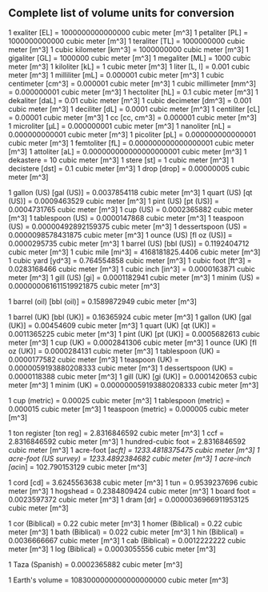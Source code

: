 ##  Complete list of volume units for conversion

1 exaliter [EL]            = 1000000000000000 cubic meter [m^3]
1 petaliter [PL]           = 1000000000000 cubic meter [m^3]
1 teraliter [TL]           = 1000000000 cubic meter [m^3]
1 cubic kilometer [km^3]   = 1000000000 cubic meter [m^3]
1 gigaliter [GL]           = 1000000 cubic meter [m^3]
1 megaliter [ML]           = 1000 cubic meter [m^3]
1 kiloliter [kL]           = 1 cubic meter [m^3]
1 liter [L, l]             = 0.001 cubic meter [m^3]
1 milliliter [mL]          = 0.000001 cubic meter [m^3]
1 cubic centimeter [cm^3]  = 0.000001 cubic meter [m^3]
1 cubic millimeter [mm^3]  = 0.000000001 cubic meter [m^3]
1 hectoliter [hL]          = 0.1 cubic meter [m^3]
1 dekaliter [daL]          = 0.01 cubic meter [m^3]
1 cubic decimeter [dm^3]   = 0.001 cubic meter [m^3]
1 deciliter [dL]           = 0.0001 cubic meter [m^3]
1 centiliter [cL]          = 0.00001 cubic meter [m^3]
1 cc [cc, cm^3]            = 0.000001 cubic meter [m^3]
1 microliter [µL]          = 0.000000001 cubic meter [m^3]
1 nanoliter [nL]           = 0.000000000001 cubic meter [m^3]
1 picoliter [pL]           = 0.000000000000001 cubic meter [m^3]
1 femtoliter [fL]          = 0.000000000000000001 cubic meter [m^3]
1 attoliter [aL]           = 0.000000000000000000001 cubic meter [m^3]
1 dekastere                = 10 cubic meter [m^3]
1 stere [st]               = 1 cubic meter [m^3]
1 decistere [dst]          = 0.1 cubic meter [m^3]
1 drop [drop]              = 0.00000005 cubic meter [m^3]

1 gallon (US) [gal (US)]   = 0.0037854118 cubic meter [m^3]
1 quart (US) [qt (US)]     = 0.0009463529 cubic meter [m^3]
1 pint (US) [pt (US)]      = 0.0004731765 cubic meter [m^3]
1 cup (US)                 = 0.0002365882 cubic meter [m^3]
1 tablespoon (US)          = 0.0000147868 cubic meter [m^3]
1 teaspoon (US)            = 0.00000492892159375 cubic meter [m^3]
1 dessertspoon (US)        = 0.0000098578431875 cubic meter [m^3]
1 ounce (US) [fl oz (US)]  = 0.0000295735 cubic meter [m^3]
1 barrel (US) [bbl (US)]   = 0.1192404712 cubic meter [m^3]
1 cubic mile [mi^3]        = 4168181825.4406 cubic meter [m^3]
1 cubic yard [yd^3]        = 0.764554858 cubic meter [m^3]
1 cubic foot [ft^3]        = 0.0283168466 cubic meter [m^3]
1 cubic inch [in^3]        = 0.0000163871 cubic meter [m^3]
1 gill (US) [gi]           = 0.0001182941 cubic meter [m^3]
1 minim (US)               = 0.000000061611519921875 cubic meter [m^3]

1 barrel (oil) [bbl (oil)] = 0.1589872949 cubic meter [m^3]

1 barrel (UK) [bbl (UK)]   = 0.16365924 cubic meter [m^3]
1 gallon (UK) [gal (UK)]   = 0.00454609 cubic meter [m^3]
1 quart (UK) [qt (UK)]     = 0.0011365225 cubic meter [m^3]
1 pint (UK) [pt (UK)]      = 0.0005682613 cubic meter [m^3]
1 cup (UK)                 = 0.0002841306 cubic meter [m^3]
1 ounce (UK) [fl oz (UK)]  = 0.0000284131 cubic meter [m^3]
1 tablespoon (UK)          = 0.0000177582 cubic meter [m^3]
1 teaspoon (UK)            = 0.0000059193880208333 cubic meter [m^3]
1 dessertspoon (UK)        = 0.0000118388 cubic meter [m^3]
1 gill (UK) [gi (UK)]      = 0.0001420653 cubic meter [m^3]
1 minim (UK)               = 0.000000059193880208333 cubic meter [m^3]

1 cup (metric)             = 0.00025 cubic meter [m^3]
1 tablespoon (metric)      = 0.000015 cubic meter [m^3]
1 teaspoon (metric)        = 0.000005 cubic meter [m^3]

1 ton register [ton reg]   = 2.8316846592 cubic meter [m^3]
1 ccf                      = 2.8316846592 cubic meter [m^3]
1 hundred-cubic foot       = 2.8316846592 cubic meter [m^3]
1 acre-foot [ac*ft]        = 1233.4818375475 cubic meter [m^3]
1 acre-foot (US survey)    = 1233.4892384682 cubic meter [m^3]
1 acre-inch [ac*in]        = 102.790153129 cubic meter [m^3]

1 cord [cd]                = 3.6245563638 cubic meter [m^3]
1 tun                      = 0.9539237696 cubic meter [m^3]
1 hogshead                 = 0.2384809424 cubic meter [m^3]
1 board foot               = 0.0023597372 cubic meter [m^3]
1 dram [dr]                = 0.0000036966911953125 cubic meter [m^3]

1 cor (Biblical)           = 0.22 cubic meter [m^3]
1 homer (Biblical)         = 0.22 cubic meter [m^3]
1 bath (Biblical)          = 0.022 cubic meter [m^3]
1 hin (Biblical)           = 0.0036666667 cubic meter [m^3]
1 cab (Biblical)           = 0.0012222222 cubic meter [m^3]
1 log (Biblical)           = 0.0003055556 cubic meter [m^3]

1 Taza (Spanish)           = 0.0002365882 cubic meter [m^3]

1 Earth's volume           = 1083000000000000000000 cubic meter [m^3]
